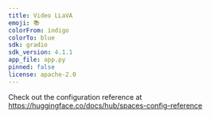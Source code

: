 ```yaml
---
title: Video LLaVA
emoji: 📚
colorFrom: indigo
colorTo: blue
sdk: gradio
sdk_version: 4.1.1
app_file: app.py
pinned: false
license: apache-2.0
---
```


Check out the configuration reference at https://huggingface.co/docs/hub/spaces-config-reference
